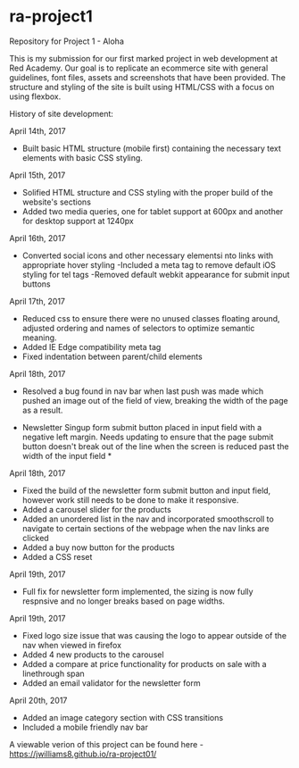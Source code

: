# ra-project1
Repository for Project 1 - Aloha

This is my submission for our first marked project in web development at Red Academy. Our goal is to replicate an ecommerce site with general guidelines, font files, assets and screenshots that have been provided. The structure and styling of the site is built using HTML/CSS with a focus on using flexbox.

History of site development:

April 14th, 2017

- Built basic HTML structure (mobile first) containing the necessary text elements with basic CSS styling.

April 15th, 2017

- Solified HTML structure and CSS styling with the proper build of the website's sections
- Added two media queries, one for tablet support at 600px and another for desktop support at 1240px

April 16th, 2017

- Converted social icons and other necessary elementsi nto links with appropriate hover styling -Included a meta tag to remove default iOS styling for tel tags -Removed default webkit appearance for submit input buttons

April 17th, 2017

- Reduced css to ensure there were no unused classes floating around, adjusted ordering and names of selectors to optimize semantic meaning.
- Added IE Edge compatibility meta tag
- Fixed indentation between parent/child elements

April 18th, 2017

- Resolved a bug found in nav bar when last push was made which pushed an image out of the field of view, breaking the width of the page as a result.
* Newsletter Singup form submit button placed in input field with a negative left margin. Needs updating to ensure that the page submit button doesn't break out of the line when the screen is reduced past the width of the input field *

April 18th, 2017

- Fixed the build of the newsletter form submit button and input field, however work still needs to be done to make it responsive.
- Added a carousel slider for the products
- Added an unordered list in the nav and incorporated smoothscroll to navigate to certain sections of the webpage when the nav links are clicked
- Added a buy now button for the products
- Added a CSS reset

April 19th, 2017

- Full fix for newsletter form implemented, the sizing is now fully respnsive and no longer breaks based on page widths.

April 19th, 2017

- Fixed logo size issue that was causing the logo to appear outside of the nav when viewed in firefox
- Added 4 new products to the carousel
- Added a compare at price functionality for products on sale with a linethrough span
- Added an email validator for the newsletter form

April 20th, 2017

- Added an image category section with CSS transitions
- Included a mobile friendly nav bar

A viewable verion of this project can be found here - https://jwilliams8.github.io/ra-project01/

